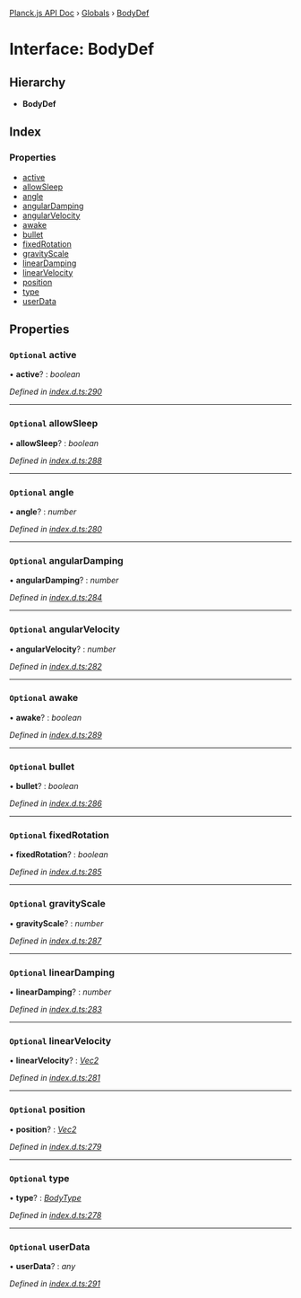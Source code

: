 [Planck.js API Doc](../README.md) › [Globals](../globals.md) › [BodyDef](bodydef.md)

# Interface: BodyDef

## Hierarchy

* **BodyDef**

## Index

### Properties

* [active](bodydef.md#optional-active)
* [allowSleep](bodydef.md#optional-allowsleep)
* [angle](bodydef.md#optional-angle)
* [angularDamping](bodydef.md#optional-angulardamping)
* [angularVelocity](bodydef.md#optional-angularvelocity)
* [awake](bodydef.md#optional-awake)
* [bullet](bodydef.md#optional-bullet)
* [fixedRotation](bodydef.md#optional-fixedrotation)
* [gravityScale](bodydef.md#optional-gravityscale)
* [linearDamping](bodydef.md#optional-lineardamping)
* [linearVelocity](bodydef.md#optional-linearvelocity)
* [position](bodydef.md#optional-position)
* [type](bodydef.md#optional-type)
* [userData](bodydef.md#optional-userdata)

## Properties

### `Optional` active

• **active**? : *boolean*

*Defined in [index.d.ts:290](https://github.com/shakiba/planck.js/blob/b7f66f1/lib/index.d.ts#L290)*

___

### `Optional` allowSleep

• **allowSleep**? : *boolean*

*Defined in [index.d.ts:288](https://github.com/shakiba/planck.js/blob/b7f66f1/lib/index.d.ts#L288)*

___

### `Optional` angle

• **angle**? : *number*

*Defined in [index.d.ts:280](https://github.com/shakiba/planck.js/blob/b7f66f1/lib/index.d.ts#L280)*

___

### `Optional` angularDamping

• **angularDamping**? : *number*

*Defined in [index.d.ts:284](https://github.com/shakiba/planck.js/blob/b7f66f1/lib/index.d.ts#L284)*

___

### `Optional` angularVelocity

• **angularVelocity**? : *number*

*Defined in [index.d.ts:282](https://github.com/shakiba/planck.js/blob/b7f66f1/lib/index.d.ts#L282)*

___

### `Optional` awake

• **awake**? : *boolean*

*Defined in [index.d.ts:289](https://github.com/shakiba/planck.js/blob/b7f66f1/lib/index.d.ts#L289)*

___

### `Optional` bullet

• **bullet**? : *boolean*

*Defined in [index.d.ts:286](https://github.com/shakiba/planck.js/blob/b7f66f1/lib/index.d.ts#L286)*

___

### `Optional` fixedRotation

• **fixedRotation**? : *boolean*

*Defined in [index.d.ts:285](https://github.com/shakiba/planck.js/blob/b7f66f1/lib/index.d.ts#L285)*

___

### `Optional` gravityScale

• **gravityScale**? : *number*

*Defined in [index.d.ts:287](https://github.com/shakiba/planck.js/blob/b7f66f1/lib/index.d.ts#L287)*

___

### `Optional` linearDamping

• **linearDamping**? : *number*

*Defined in [index.d.ts:283](https://github.com/shakiba/planck.js/blob/b7f66f1/lib/index.d.ts#L283)*

___

### `Optional` linearVelocity

• **linearVelocity**? : *[Vec2](../classes/vec2.md)*

*Defined in [index.d.ts:281](https://github.com/shakiba/planck.js/blob/b7f66f1/lib/index.d.ts#L281)*

___

### `Optional` position

• **position**? : *[Vec2](../classes/vec2.md)*

*Defined in [index.d.ts:279](https://github.com/shakiba/planck.js/blob/b7f66f1/lib/index.d.ts#L279)*

___

### `Optional` type

• **type**? : *[BodyType](../globals.md#bodytype)*

*Defined in [index.d.ts:278](https://github.com/shakiba/planck.js/blob/b7f66f1/lib/index.d.ts#L278)*

___

### `Optional` userData

• **userData**? : *any*

*Defined in [index.d.ts:291](https://github.com/shakiba/planck.js/blob/b7f66f1/lib/index.d.ts#L291)*

